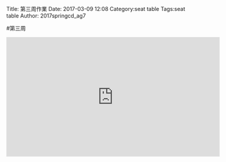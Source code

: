 Title: 第三周作業
Date: 2017-03-09 12:08
Category:seat table
Tags:seat table
Author: 2017springcd_ag7



<!-- PELICAN_END_SUMMARY -->

#第三周

<iframe width="560" height="315" src="https://vimeo.com/206705173" frameborder="0" allowfullscreen></iframe>